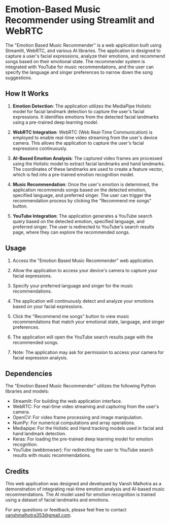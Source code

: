 # Emotion-Based Music Recommender using Streamlit and WebRTC

The "Emotion Based Music Recommender" is a web application built using Streamlit, WebRTC, and various AI libraries. The application is designed to capture a user's facial expressions, analyze their emotions, and recommend songs based on their emotional state. The recommender system is integrated with YouTube for music recommendations, and the user can specify the language and singer preferences to narrow down the song suggestions.

## How It Works

1. **Emotion Detection**: The application utilizes the MediaPipe Holistic model for facial landmark detection to capture the user's facial expressions. It identifies emotions from the detected facial landmarks using a pre-trained deep learning model.

2. **WebRTC Integration**: WebRTC (Web Real-Time Communication) is employed to enable real-time video streaming from the user's device camera. This allows the application to capture the user's facial expressions continuously.

3. **AI-Based Emotion Analysis**: The captured video frames are processed using the Holistic model to extract facial landmarks and hand landmarks. The coordinates of these landmarks are used to create a feature vector, which is fed into a pre-trained emotion recognition model.

4. **Music Recommendation**: Once the user's emotion is determined, the application recommends songs based on the detected emotion, specified language, and preferred singer. The user can trigger the recommendation process by clicking the "Recommend me songs" button.

5. **YouTube Integration**: The application generates a YouTube search query based on the detected emotion, specified language, and preferred singer. The user is redirected to YouTube's search results page, where they can explore the recommended songs.

## Usage

1. Access the "Emotion Based Music Recommender" web application.

2. Allow the application to access your device's camera to capture your facial expressions.

3. Specify your preferred language and singer for the music recommendations.

4. The application will continuously detect and analyze your emotions based on your facial expressions.

5. Click the "Recommend me songs" button to view music recommendations that match your emotional state, language, and singer preferences.

6. The application will open the YouTube search results page with the recommended songs.

7. Note: The application may ask for permission to access your camera for facial expression analysis.

## Dependencies

The "Emotion Based Music Recommender" utilizes the following Python libraries and models:

- Streamlit: For building the web application interface.
- WebRTC: For real-time video streaming and capturing from the user's camera.
- OpenCV: For video frame processing and image manipulation.
- NumPy: For numerical computations and array operations.
- Mediapipe: For the Holistic and Hand tracking models used in facial and hand landmark detection.
- Keras: For loading the pre-trained deep learning model for emotion recognition.
- YouTube (webbrowser): For redirecting the user to YouTube search results with music recommendations.

## Credits

This web application was designed and developed by Vansh Malhotra as a demonstration of integrating real-time emotion analysis and AI-based music recommendations. The AI model used for emotion recognition is trained using a dataset of facial landmarks and emotions.

For any questions or feedback, please feel free to contact vanshmalhotra353@gmail.com.
